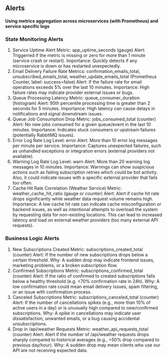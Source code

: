 ## Alerts
#### Using metrics aggregation across microservices (with Prometheus) and service specific logs
### State Monitoring Alerts
1. Service Uptime Alert
   Metric: app_uptime_seconds (gauge)
   Alert: Triggerred if the metric is missing or zero for more than 1 minute (service crash or restart).
   Importance: Quickly detects if any microservice is down or has restarted unexpectedly.
2. Email Delivery Failure Rate
   Metrics: confirmation_emails_total, unsubscribed_emails_total, weather_update_emails_total (Prometheus Counter, label: success=false)
   Alert: If the failure rate for email operations exceeds 5% over the last 10 minutes.
   Importance: High failure rates may indicate provider external issues or bugs.
3. Queue Processing Latency
   Metric: queue_consumer_duration (histogram)
   Alert: 95th percentile processing time is greater than 2 seconds for 5 minutes.
   Importance: High latency can cause delays in notifications and signal downstream issues.
4. Queue Job Consumption Drop
   Metric: jobs_consumed_total (counter)
   Alert: No new jobs consumed for a given queue/event in the last 10 minutes.
   Importance: Indicates stuck consumers or upstream failures (potentially RabbitMQ issues).
5. Error Log Rate
   Log Level: error
   Alert: More than 10 error log messages per minute per service.
   Importance: Captures unexpected failures, such as unhandled exceptions or integration errors (external providers not available).
6. Warning Log Rate
   Log Level: warn
   Alert: More than 20 warning log messages in 10 minutes.
   Importance: Warnings can show suspicious actions such as failing subscription retries which could be bot activity. Also, it could indicate issues with a specific external provider that fails too often.
7. Cache Hit Rate Correlation (Weather Service)
   Metric: weather_cache_hit_ratio (gauge or counter)
   Alert: Alert if cache hit rate drops significantly while weather data request volume remains high.
   Importance: A low cache hit rate can indicate cache misconfiguration or backend issues, as well as intentional attempts to overload the system by requesting data for non-existing locations. This can lead to increased latency and load on external weather providers (too many external API requests).
### Business Logic Alerts
1. New Subscriptions Created
   Metric: subscriptions_created_total (counter)
   Alert: If the number of new subscriptions drops below a certain threshold.
   Why: A sudden drop may indicate frontend issues, marketing problems, or a broken subscription flow.
2. Confirmed Subscriptions
   Metric: subscriptions_confirmed_total (counter)
   Alert: If the ratio of confirmed to created subscriptions falls below a healthy threshold (e.g. <70% confirmation rate in 24h).
   Why: A low confirmation rate could mean email delivery issues, spam filtering, or an issue with confirmation process.
3. Canceled Subscriptions
   Metric: subscriptions_canceled_total (counter)
   Alert: If the number of cancellations spikes (e.g., more than 10% of active users in a day) or is unusually high compared to new/confirmed subscriptions.
   Why: A spike in cancellations may indicate user dissatisfaction, unwanted emails, or a bug causing accidental unsubscriptions.
4. Drop in /api/weather Requests
   Metric: weather_api_requests_total (counter)
   Alert: Alert if the number of /api/weather requests drops sharply compared to historical averages (e.g., >50% drop compared to previous day/hour).
   Why: A sudden drop may mean clients who use our API are not receiving expected data.